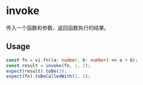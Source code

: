 # invoke

传入一个函数和参数，返回函数执行的结果。

## Usage

```ts
const fn = vi.fn((a: number, b: number) => a + b);
const result = invoke(fn, 1, 2);
expect(result).toBe(3);
expect(fn).toBeCalledWith(1, 2);
```
